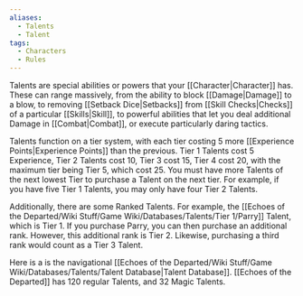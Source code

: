 ```yaml
---
aliases:
  - Talents
  - Talent
tags:
  - Characters
  - Rules
---
```

Talents are special abilities or powers that your [[Character|Character]] has. These can range massively, from the ability to block [[Damage|Damage]] to a blow, to removing [[Setback Dice|Setbacks]] from [[Skill Checks|Checks]] of a particular [[Skills|Skill]], to powerful abilities that let you deal additional Damage in [[Combat|Combat]], or execute particularly daring tactics.

Talents function on a tier system, with each tier costing 5 more [[Experience Points|Experience Points]] than the previous. Tier 1 Talents cost 5 Experience, Tier 2 Talents cost 10, Tier 3 cost 15, Tier 4 cost 20, with the maximum tier being Tier 5, which cost 25. You must have more Talents of the next lowest Tier to purchase a Talent on the next tier. For example, if you have five Tier 1 Talents, you may only have four Tier 2 Talents.

Additionally, there are some Ranked Talents. For example, the [[Echoes of the Departed/Wiki Stuff/Game Wiki/Databases/Talents/Tier 1/Parry]] Talent, which is Tier 1. If you purchase Parry, you can then purchase an additional rank. However, this additional rank is Tier 2. Likewise, purchasing a third rank would count as a Tier 3 Talent.

Here is a is the navigational [[Echoes of the Departed/Wiki Stuff/Game Wiki/Databases/Talents/Talent Database|Talent Database]]. [[Echoes of the Departed]] has 120 regular Talents, and 32 Magic Talents.